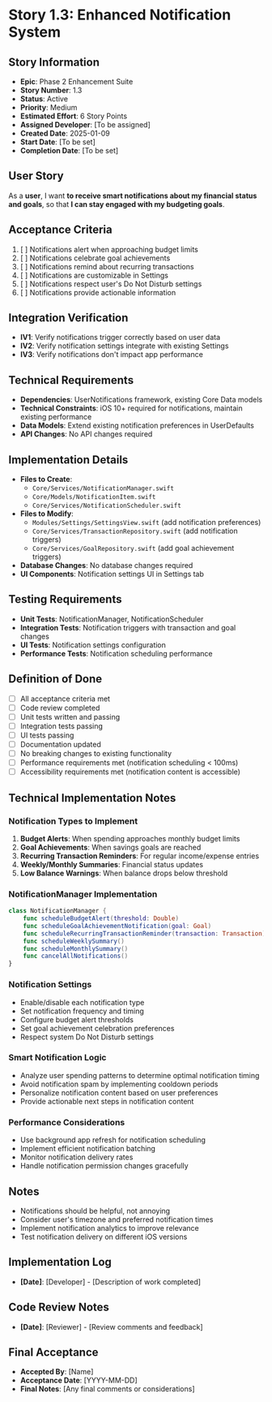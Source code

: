 # Story 1.3: Enhanced Notification System

## Story Information
- **Epic**: Phase 2 Enhancement Suite
- **Story Number**: 1.3
- **Status**: Active
- **Priority**: Medium
- **Estimated Effort**: 6 Story Points
- **Assigned Developer**: [To be assigned]
- **Created Date**: 2025-01-09
- **Start Date**: [To be set]
- **Completion Date**: [To be set]

## User Story
As a **user**,
I want **to receive smart notifications about my financial status and goals**,
so that **I can stay engaged with my budgeting goals**.

## Acceptance Criteria
1. [ ] Notifications alert when approaching budget limits
2. [ ] Notifications celebrate goal achievements
3. [ ] Notifications remind about recurring transactions
4. [ ] Notifications are customizable in Settings
5. [ ] Notifications respect user's Do Not Disturb settings
6. [ ] Notifications provide actionable information

## Integration Verification
- **IV1**: Verify notifications trigger correctly based on user data
- **IV2**: Verify notification settings integrate with existing Settings
- **IV3**: Verify notifications don't impact app performance

## Technical Requirements
- **Dependencies**: UserNotifications framework, existing Core Data models
- **Technical Constraints**: iOS 10+ required for notifications, maintain existing performance
- **Data Models**: Extend existing notification preferences in UserDefaults
- **API Changes**: No API changes required

## Implementation Details
- **Files to Create**: 
  - `Core/Services/NotificationManager.swift`
  - `Core/Models/NotificationItem.swift`
  - `Core/Services/NotificationScheduler.swift`
- **Files to Modify**: 
  - `Modules/Settings/SettingsView.swift` (add notification preferences)
  - `Core/Services/TransactionRepository.swift` (add notification triggers)
  - `Core/Services/GoalRepository.swift` (add goal achievement triggers)
- **Database Changes**: No database changes required
- **UI Components**: Notification settings UI in Settings tab

## Testing Requirements
- **Unit Tests**: NotificationManager, NotificationScheduler
- **Integration Tests**: Notification triggers with transaction and goal changes
- **UI Tests**: Notification settings configuration
- **Performance Tests**: Notification scheduling performance

## Definition of Done
- [ ] All acceptance criteria met
- [ ] Code review completed
- [ ] Unit tests written and passing
- [ ] Integration tests passing
- [ ] UI tests passing
- [ ] Documentation updated
- [ ] No breaking changes to existing functionality
- [ ] Performance requirements met (notification scheduling < 100ms)
- [ ] Accessibility requirements met (notification content is accessible)

## Technical Implementation Notes

### Notification Types to Implement
1. **Budget Alerts**: When spending approaches monthly budget limits
2. **Goal Achievements**: When savings goals are reached
3. **Recurring Transaction Reminders**: For regular income/expense entries
4. **Weekly/Monthly Summaries**: Financial status updates
5. **Low Balance Warnings**: When balance drops below threshold

### NotificationManager Implementation
```swift
class NotificationManager {
    func scheduleBudgetAlert(threshold: Double)
    func scheduleGoalAchievementNotification(goal: Goal)
    func scheduleRecurringTransactionReminder(transaction: Transaction)
    func scheduleWeeklySummary()
    func scheduleMonthlySummary()
    func cancelAllNotifications()
}
```

### Notification Settings
- Enable/disable each notification type
- Set notification frequency and timing
- Configure budget alert thresholds
- Set goal achievement celebration preferences
- Respect system Do Not Disturb settings

### Smart Notification Logic
- Analyze user spending patterns to determine optimal notification timing
- Avoid notification spam by implementing cooldown periods
- Personalize notification content based on user preferences
- Provide actionable next steps in notification content

### Performance Considerations
- Use background app refresh for notification scheduling
- Implement efficient notification batching
- Monitor notification delivery rates
- Handle notification permission changes gracefully

## Notes
- Notifications should be helpful, not annoying
- Consider user's timezone and preferred notification times
- Implement notification analytics to improve relevance
- Test notification delivery on different iOS versions

## Implementation Log
- **[Date]**: [Developer] - [Description of work completed]

## Code Review Notes
- **[Date]**: [Reviewer] - [Review comments and feedback]

## Final Acceptance
- **Accepted By**: [Name]
- **Acceptance Date**: [YYYY-MM-DD]
- **Final Notes**: [Any final comments or considerations]
